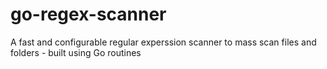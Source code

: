 # go-regex-scanner
A fast and configurable regular experssion scanner to mass scan files and folders - built using Go routines
